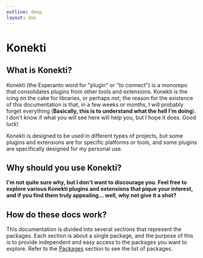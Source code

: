 ```yaml
---
outline: deep
layout: doc
---
```

# Konekti

## What is Konekti?

Konekti (the Esperanto word for "plugin" or "to connect") is a monorepo that consolidates plugins from other tools and extensions. Konekti is the icing on the cake for libraries, or perhaps not; the reason for the existence of this documentation is that, in a few weeks or months, I will probably forget everything (**Basically, this is to understand what the hell I'm doing**). I don't know if what you will see here will help you, but I hope it does. Good luck!

Konekti is designed to be used in different types of projects, but some plugins and extensions are for specific platforms or tools, and some plugins are specifically designed for my personal use.

## Why should you use Konekti?

**I'm not quite sure why, but I don't want to discourage you. Feel free to explore various Konekti plugins and extensions that pique your interest, and if you find them truly appealing... well, why not give it a shot?**

## How do these docs work?

This documentation is divided into several sections that represent the packages. Each section is about a single package, and the purpose of this is to provide independent and easy access to the packages you want to explore. Refer to the [Packages](/packages/) section to see the list of packages.
